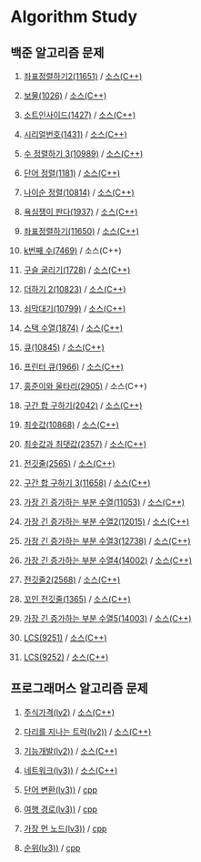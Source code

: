 # Algorithm Study

## 백준 알고리즘 문제
1. [좌표정렬하기2(11651)](https://www.acmicpc.net/problem/11651) / 
  [소스(C++)](./docs/11651)

2. [보물(1026)](https://www.acmicpc.net/problem/1026) / 
  [소스(C++)](./docs/1026)

3. [소트인사이드(1427)](https://www.acmicpc.net/problem/1427) / 
  [소스(C++)](./docs/1427)

4. [시리얼번호(1431)](https://www.acmicpc.net/problem/1431) / 
  [소스(C++)](./docs/1431)

5. [수 정렬하기 3(10989)](https://www.acmicpc.net/problem/10989) / 
  [소스(C++)](./docs/10989)

6. [단어 정렬(1181)](https://www.acmicpc.net/problem/1181) /
  [소스(C++)](./docs/1181)

7. [나이순 정렬(10814)](https://www.acmicpc.net/problem/10814) /
  [소스(C++)](./docs/10814)

8. [욕심쟁이 판다(1937)](https://www.acmicpc.net/problem/1937) /
  [소스(C++)](./docs/1937)

9. [좌표정렬하기(11650)](https://www.acmicpc.net/problem/11650) /
  [소스(C++)](./docs/11650)

10. [k번째 수(7469)](https://www.acmicpc.net/problem/7469) /
  소스(C++)

11. [구슬 굴리기(1728)](https://www.acmicpc.net/problem/1728) /
  [소스(C++)](./docs/1728)

12. [더하기 2(10823)](https://www.acmicpc.net/problem/10823) /
  [소스(C++)](./docs/10823)

13. [쇠막대기(10799)](https://www.acmicpc.net/problem/10799) /
  [소스(C++)](./docs/10799)

14. [스택 수열(1874)](https://www.acmicpc.net/problem/1874) /
  [소스(C++)](./docs/1874)

15. [큐(10845)](https://www.acmicpc.net/problem/10845) /
  [소스(C++)](./docs/10845)

16. [프린터 큐(1966)](https://www.acmicpc.net/problem/1966) /
  [소스(C++)](./docs/1966)

17. [홍준이와 울타리(2905)](https://www.acmicpc.net/problem/2905) /
  소스(C++)

18. [구간 합 구하기(2042)](https://www.acmicpc.net/problem/2042) /
  [소스(C++)](./docs/2042)

19. [최솟값(10868)](https://www.acmicpc.net/problem/10868) /
  [소스(C++)](./docs/10868)

20. [최솟값과 최댓값(2357)](https://www.acmicpc.net/problem/2357) /
  [소스(C++)](./docs/2357)

21. [전깃줄(2565)](https://www.acmicpc.net/problem/2565) /
  [소스(C++)](./docs/2565)

22. [구간 합 구하기 3(11658)](https://www.acmicpc.net/problem/11658) /
  [소스(C++)](./docs/11658)

23. [가장 긴 증가하는 부분 수열(11053)](https://www.acmicpc.net/problem/11053) /
  [소스(C++)](./docs/11053)

24. [가장 긴 증가하는 부분 수열2(12015)](https://www.acmicpc.net/problem/12015) /
  [소스(C++)](./docs/12015)

25. [가장 긴 증가하는 부분 수열3(12738)](https://www.acmicpc.net/problem/12738) /
  [소스(C++)](./docs/12738)

26. [가장 긴 증가하는 부분 수열4(14002)](https://www.acmicpc.net/problem/14002) /
  [소스(C++)](./docs/14002)

27. [전깃줄2(2568)](https://www.acmicpc.net/problem/2568) /
  [소스(C++)](./docs/2568)

28. [꼬인 전깃줄(1365)](https://www.acmicpc.net/problem/1365) / 
  [소스(C++)](./docs/1365)

29. [가장 긴 증가하는 부분 수열5(14003)](https://www.acmicpc.net/problem/14003) /
  [소스(C++)](./docs/14003)

30. [LCS(9251)](https://www.acmicpc.net/problem/9251) /
  [소스(C++)](./docs/9251_lcs.cpp)

31. [LCS(9252)](https://www.acmicpc.net/problem/9252) /
  [소스(C++)](./docs/9252_lcs2.cpp)


## 프로그래머스 알고리즘 문제
1. [주식가격(lv2)](https://programmers.co.kr/learn/courses/30/lessons/42584) / [소스(C++)](./docs/programmers/stock_price.cpp)

2. [다리를 지나는 트럭(lv2))](https://programmers.co.kr/learn/courses/30/lessons/42583) / [소스(C++)](./docs/programmers/road_truck.cpp)

3. [기능개발(lv2))](https://programmers.co.kr/learn/courses/30/lessons/42586) / [소스(C++)](./docs/programmers/dev_func.cpp)

4. [네트워크(lv3))](https://programmers.co.kr/learn/courses/30/lessons/43162) / [소스(C++)](./docs/programmers/network.cpp)

5. [단어 변환(lv3))](https://programmers.co.kr/learn/courses/30/lessons/43163) / [cpp](./docs/programmers/word_converting.cpp)

6. [여행 경로(lv3))](https://programmers.co.kr/learn/courses/30/lessons/43164) / [cpp](./docs/programmers/travel_route.cpp)

7. [가장 먼 노드(lv3))](https://programmers.co.kr/learn/courses/30/lessons/49189) / [cpp](./docs/programmers/furthest_node.cpp)

8. [순위(lv3))](https://programmers.co.kr/learn/courses/30/lessons/49191) / [cpp](./docs/programmers/ranking.cpp)


